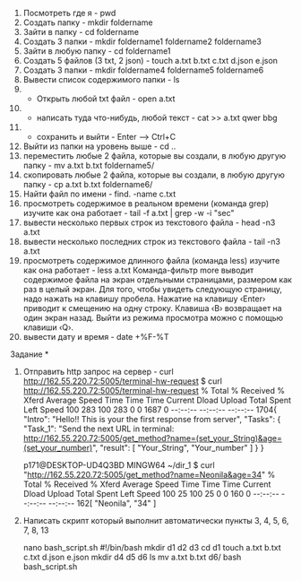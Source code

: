 1) Посмотреть где я - pwd
2) Создать папку - mkdir foldername
3) Зайти в папку - cd foldername
4) Создать 3 папки - mkdir foldername1 foldername2 foldername3
5) Зайти в любую папку - cd foldername1
6) Создать 5 файлов (3 txt, 2 json) - touch a.txt b.txt c.txt d.json e.json
7) Создать 3 папки - mkdir foldername4 foldername5 foldername6
8) Вывести список содержимого папки - ls
9) + Открыть любой txt файл - open a.txt
10) + написать туда что-нибудь, любой текст - cat >> a.txt 
	qwer
	bbg
11) + сохранить и выйти - Enter --> Ctrl+C
12) Выйти из папки на уровень выше - cd ..
13) переместить любые 2 файла, которые вы создали, в любую другую папку - mv a.txt b.txt foldername5/
14) скопировать любые 2 файла, которые вы создали, в любую другую папку - cp a.txt b.txt foldername6/
15) Найти файл по имени - find. -name c.txt
16) просмотреть содержимое в реальном времени (команда grep) изучите как она работает - tail -f a.txt |  grep -w -i "sec"
17) вывести несколько первых строк из текстового файла - head -n3 a.txt
18) вывести несколько последних строк из текстового файла - tail -n3 a.txt
19) просмотреть содержимое длинного файла (команда less) изучите как она работает - less a.txt
Команда-фильтр more выводит содержимое файла на экран отдельными страницами, размером как раз в целый экран. Для того, чтобы увидеть следующую страницу, надо нажать на клавишу пробела. Нажатие на клавишу ‹Enter› приводит к смещению на одну строку. Клавиша ‹B› возвращает  на один экран назад. Выйти из режима просмотра можно с помощью клавиши ‹Q›.
20) вывести дату и время - date +%F-%T

Задание *

1) Отправить http запрос на сервер - curl http://162.55.220.72:5005/terminal-hw-request
	$ curl http://162.55.220.72:5005/terminal-hw-request
 	% Total    % Received % Xferd  Average Speed   Time    Time     Time  Current
                                 Dload  Upload   Total   Spent    Left  Speed
	100   283  100   283    0     0   1687      0 --:--:-- --:--:-- --:--:--  1704{
 	 "Intro": "Hello!! This is your the first response from server",
 	 "Tasks": {
 	   "Task_1": "Send the next URL in terminal: http://162.55.220.72:5005/get_method?name=(set_your_String)&age=(set_your_number)",
 	   "result": [
 	     "Your_String",
  	    "Your_number"
  	  ]
 	 }
	}


	p171@DESKTOP-UD4Q3BD MINGW64 ~/dir_1
	$  curl "http://162.55.220.72:5005/get_method?name=Neonila&age=34"
	  % Total    % Received % Xferd  Average Speed   Time    Time     Time  Current
                                 Dload  Upload   Total   Spent    Left  Speed
	100    25  100    25    0     0    160      0 --:--:-- --:--:-- --:--:--   162[
 	 "Neonila",
 	 "34"
	]


2) Написать скрипт который выполнит автоматически пункты 3, 4, 5, 6, 7, 8, 13

	nano bash_script.sh
	#!/bin/bash
	mkdir d1 d2 d3
	cd d1
	touch a.txt b.txt c.txt d.json e.json
	mkdir d4 d5 d6
	ls
	mv a.txt b.txt d6/
	bash bash_script.sh
